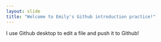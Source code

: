 ```yaml
---
layout: slide
title: "Welcome to Emily's Github introduction practice!"
---
```

I use Github desktop to edit a file and push it to Github!

